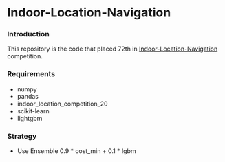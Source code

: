 # Indoor-Location-Navigation
### Introduction
This repository is the code that placed 72th in [Indoor-Location-Navigation](https://www.kaggle.com/c/indoor-location-navigation/overview) competition.
### Requirements
+ numpy
+ pandas
+ indoor_location_competition_20
+ scikit-learn
+ lightgbm

### Strategy
+ Use Ensemble 0.9 * cost_min + 0.1 * lgbm
